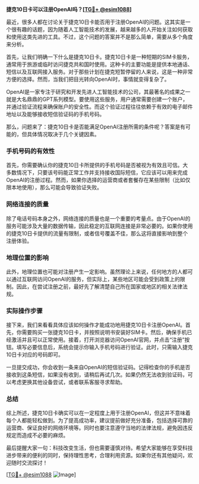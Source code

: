 **捷克10日卡可以注册OpenAI吗？[[TG💪+ @esim1088](https://t.me/s/esim1088)]**

最近，很多人都在讨论关于捷克10日卡能否用于注册OpenAI的问题。这其实是一个很有趣的话题，因为随着人工智能技术的发展，越来越多的人开始关注如何获取和使用这类先进的工具。不过，这个问题的答案并不是那么简单，需要从多个角度来分析。

首先，让我们明确一下什么是捷克10日卡。捷克10日卡是一种短期的SIM卡服务，通常用于旅游或临时访问捷克共和国时使用。这种卡的主要功能是提供本地通话、短信以及互联网接入服务。对于那些计划在捷克短暂停留的人来说，这是一种非常方便的选择。然而，当我们把目光转向OpenAI时，事情就变得复杂了。

OpenAI是一家专注于研究和开发先进人工智能技术的公司，其最著名的成果之一就是大名鼎鼎的GPT系列模型。要使用这些服务，用户通常需要创建一个账户，并通过验证流程来确保账户的安全性。而这个验证过程往往依赖于有效的电子邮件地址以及能够接收短信验证码的手机号码。

那么，问题来了：捷克10日卡是否能满足OpenAI注册所需的条件呢？答案是有可能的，但具体情况取决于几个关键因素。

### 手机号码的有效性

首先，你需要确认你的捷克10日卡所提供的手机号码是否被视为有效且可信。大多数情况下，只要该号码能正常工作并支持接收国际短信，它应该可以用来完成OpenAI的注册过程。然而，如果你选择的运营商或者套餐存在某些限制（比如仅限本地使用），那么可能会导致验证失败。

### 网络连接的质量

除了电话号码本身之外，网络连接的质量也是一个重要的考量点。由于OpenAI的服务可能涉及大量的数据传输，因此稳定的互联网连接是非常必要的。如果你使用的捷克10日卡提供的流量有限制，或者信号覆盖不佳，那么这将直接影响到整个注册体验。

### 地理位置的影响

此外，地理位置也可能对注册产生一定影响。虽然理论上来说，任何地方的人都可以通过互联网访问OpenAI的服务，但实际上，某些地区可能会受到政策上的限制。因此，在尝试注册之前，最好先了解清楚自己所在国家或地区的相关法律法规。

### 实际操作步骤

接下来，我们来看看具体应该如何操作才能成功地用捷克10日卡注册OpenAI。首先，你需要购买一张捷克10日卡，并按照说明书安装好SIM卡。然后，确保手机已经激活并且可以正常使用。接着，打开浏览器访问OpenAI官网，并点击“注册”按钮。填写必要信息后，系统会提示你输入手机号码进行验证。此时，只需输入捷克10日卡对应的号码即可。

一旦提交成功，你会收到一条来自OpenAI的短信验证码。记得检查你的手机是否接收到这条短信，如果没有收到，请稍后再试几次。如果仍然无法收到验证码，可以考虑更换其他设备尝试，或者联系客服寻求帮助。

### 总结

综上所述，捷克10日卡确实可以在一定程度上用于注册OpenAI，但这并不意味着每个人都能轻松做到。为了提高成功率，建议提前做好充分准备，包括选择可靠的运营商、保证良好的网络环境等。同时也要注意遵守当地的法律法规，避免因违反规定而造成不必要的麻烦。

最后提醒大家一句：科技改变生活，但也需要谨慎对待。希望大家能够在享受科技进步带来的便利的同时，保持理性思考，合理利用资源。如果你还有其他疑问，欢迎随时交流探讨！

[[TG💪+ @esim1088](https://t.me/s/esim1088) ![Image](https://i.postimg.cc/4NQfJmqS/Snipaste-2025-05-13-00-14-12.png)]